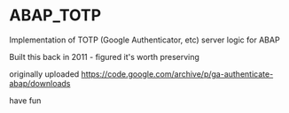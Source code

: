 # ABAP_TOTP
Implementation of TOTP (Google Authenticator, etc) server logic for ABAP

Built this back in 2011 - figured it's worth preserving

originally uploaded https://code.google.com/archive/p/ga-authenticate-abap/downloads

have fun
